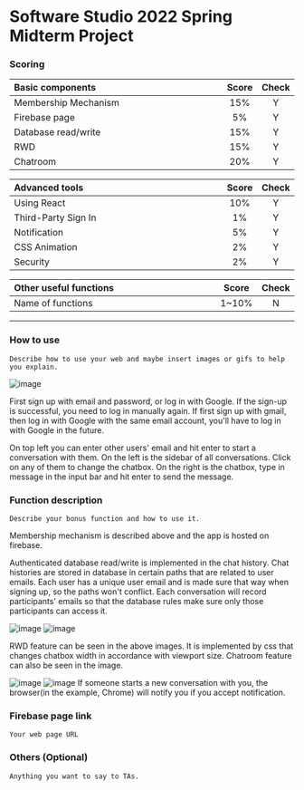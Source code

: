 # Software Studio 2022 Spring Midterm Project

### Scoring

| **Basic components**                             | **Score** | **Check** |
| :----------------------------------------------- | :-------: | :-------: |
| Membership Mechanism                             | 15%       | Y         |
| Firebase page                                    | 5%        | Y         |
| Database read/write                              | 15%       | Y         |
| RWD                                              | 15%       | Y         |
| Chatroom                                         | 20%       | Y         |

| **Advanced tools**                               | **Score** | **Check** |
| :----------------------------------------------- | :-------: | :-------: |
| Using React                                      | 10%       | Y         |
| Third-Party Sign In                              | 1%        | Y         |
| Notification                                     | 5%        | Y         |
| CSS Animation                                    | 2%        | Y         |
| Security                                         | 2%        | Y         |

| **Other useful functions**                         | **Score** | **Check** |
| :----------------------------------------------- | :-------: | :-------: |
| Name of functions                                  | 1~10%     | N         |


---

### How to use 

    Describe how to use your web and maybe insert images or gifs to help you explain.
![image](https://user-images.githubusercontent.com/39045469/164910233-7643723f-864c-4d0c-b5f6-449644497a84.png)

First sign up with email and password, or log in with Google. If the sign-up is successful, you need to log in manually again. If first sign up with gmail, then log in with Google with the same email account, you'll have to log in with Google in the future.
    
On top left you can enter other users' email and hit enter to start a conversation with them. On the left is the sidebar of all conversations. Click on any of them to change the chatbox.
On the right is the chatbox, type in message in the input bar and hit enter to send the message.


### Function description

    Describe your bonus function and how to use it.
Membership mechanism is described above and the app is hosted on firebase.

Authenticated database read/write is implemented in the chat history. Chat histories are stored in database in certain paths that are related to user emails. Each user has a unique user email and is made sure that way when signing up, so the paths won't conflict. Each conversation will record participants' emails so that the database rules make sure only those participants can access it.

![image](https://user-images.githubusercontent.com/39045469/164910750-33a85957-f46b-46fb-b8ce-1d365b89e7f9.png)
![image](https://user-images.githubusercontent.com/39045469/164910787-07f366eb-a2fd-4524-8821-e9f2cfe581af.png)

RWD feature can be seen in the above images. It is implemented by css that changes chatbox width in accordance with viewport size.
Chatroom feature can also be seen in the image.

![image](https://user-images.githubusercontent.com/39045469/164911305-c161b292-1094-421f-8b5f-8d0639226a1a.png)
![image](https://user-images.githubusercontent.com/39045469/164911353-5ab75df5-9233-4072-88a5-f886af4a5c28.png)
If someone starts a new conversation with you, the browser(in the example, Chrome) will notify you if you accept notification.



### Firebase page link

    Your web page URL

### Others (Optional)

    Anything you want to say to TAs.

<style>
table th{
    width: 100%;
}
</style>
